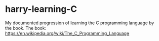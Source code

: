 # harry-learning-C
My documented progression of learning the C programming language by the book. The book: https://en.wikipedia.org/wiki/The_C_Programming_Language
